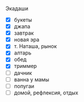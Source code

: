Экадаши
- [x] букеты
- [x] джапа
- [x] завтрак
- [x] новая эра
- [x] т. Наташа, рынок
- [x] алтарь
- [x] обед
- [x] триммер
- [ ] дачник
- [ ] ванна у мамы
- [ ] попугаи
- [ ] домой, рефлексия, отдых